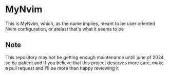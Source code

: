 # MyNvim
This is MyNvim, which, as the name implies, meant to be user oriented Nvim configuration, or atelast that's what it seems to be
## Note
This repository may not be getting enough maintenance untill june of 2024, so be patient and if you believe that this project deserves more care, make a pull request and I'll be more than happy reviewing it
